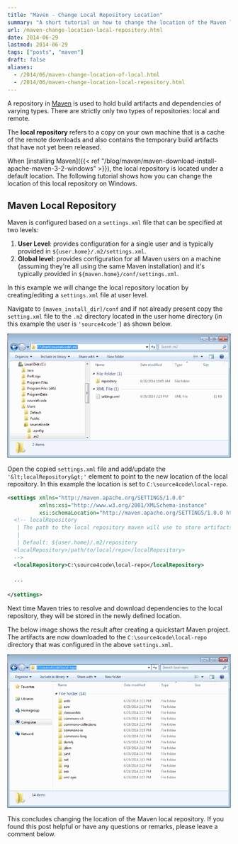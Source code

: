 ```yaml
---
title: "Maven - Change Local Repository Location"
summary: "A short tutorial on how to change the location of the Maven local repository."
url: /maven-change-location-local-repository.html
date: 2014-06-29
lastmod: 2014-06-29
tags: ["posts", "maven"]
draft: false
aliases:
  - /2014/06/maven-change-location-of-local.html
  - /2014/06/maven-change-location-local-repository.html
---
```


A repository in [Maven](https://maven.apache.org/) is used to hold build artifacts and dependencies of varying types. There are strictly only two types of repositories: local and remote.

The **local repository** refers to a copy on your own machine that is a cache of the remote downloads and also contains the temporary build artifacts that have not yet been released.

When [installing Maven]({{< ref "/blog/maven/maven-download-install-apache-maven-3-2-windows" >}}), the local repository is located under a default location. The following tutorial shows how you can change the location of this local repository on Windows.

## Maven Local Repository

Maven is configured based on a `settings.xml` file that can be specified at two levels:

1. **User Level**: provides configuration for a single user and is typically provided in `${user.home}/.m2/settings.xml`.
2. **Global level**: provides configuration for all Maven users on a machine (assuming they're all using the same Maven installation) and it's typically provided in `${maven.home}/conf/settings.xml`.

In this example we will change the local repository location by creating/editing a `settings.xml` file at user level.

Navigate to `[maven_install_dir]/conf` and if not already present copy the `setting.xml` file to the `.m2` directory located in the user home directory (in this example the user is `'source4code'`) as shown below.

![maven copy settings xml](maven-copy-settings-xml.png)

Open the copied `settings.xml` file and add/update the `'&lt;localRepository&gt;'` element to point to the new location of the local repository. In this example the location is set to `C:\source4code\local-repo`.

``` xml
<settings xmlns="http://maven.apache.org/SETTINGS/1.0.0" 
          xmlns:xsi="http://www.w3.org/2001/XMLSchema-instance" 
          xsi:schemaLocation="http://maven.apache.org/SETTINGS/1.0.0 http://maven.apache.org/xsd/settings-1.0.0.xsd">
  <!-- localRepository
   | The path to the local repository maven will use to store artifacts.
   |
   | Default: ${user.home}/.m2/repository
  <localRepository>/path/to/local/repo</localRepository>
  -->
  <localRepository>C:\source4code\local-repo</localRepository>

  ...
  
</settings>
```

Next time Maven tries to resolve and download dependencies to the local repository, they will be stored in the newly defined location.

The below image shows the result after creating a quickstart Maven project. The artifacts are now downloaded to the `C:\source4code\local-repo` directory that was configured in the above `settings.xml`.

![maven new local repository](maven-new-local-repository.png)

This concludes changing the location of the Maven local repository. If you found this post helpful or have any questions or remarks, please leave a comment below.

